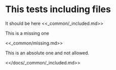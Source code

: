# This tests including files

It should be here
<<_common/_included.md>>

This is a missing one

<<_common/missing.md>>

This is an absolute one and not allowed.

<</docs/_common/_included.md>>
